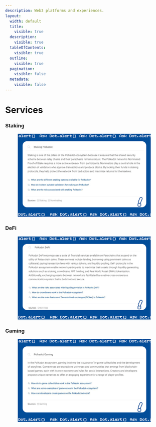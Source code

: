 ```yaml
---
description: Web3 platforms and experiences.
layout:
  width: default
  title:
    visible: true
  description:
    visible: true
  tableOfContents:
    visible: true
  outline:
    visible: true
  pagination:
    visible: false
  metadata:
    visible: false
---
```


# Services

### Staking

<figure><img src="../../.gitbook/assets/1STAKING_Dot.alert().png" alt=""><figcaption></figcaption></figure>



### DeFi

<figure><img src="../../.gitbook/assets/2DEFI_Dot.alert().png" alt=""><figcaption></figcaption></figure>



### Gaming

<figure><img src="../../.gitbook/assets/4GAMING_Dot.alert().png" alt=""><figcaption></figcaption></figure>

